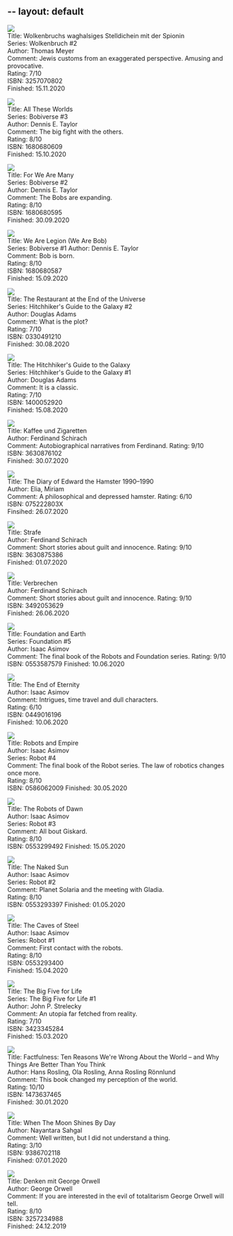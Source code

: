--
layout: default
--

![](https://i.gr-assets.com/images/S/compressed.photo.goodreads.com/books/1568558975l/52260941._SX318_SY475_.jpg)  
Title: Wolkenbruchs waghalsiges Stelldichein mit der Spionin  
Series: Wolkenbruch #2  
Author: Thomas Meyer  
Comment: Jewis customs from an exaggerated perspective. Amusing and provocative.  
Rating: 7/10  
ISBN: 3257070802  
Finished: 15.11.2020  

![](https://i.gr-assets.com/images/S/compressed.photo.goodreads.com/books/1498271736l/35506021._SY475_.jpg)  
Title: All These Worlds  
Series: Bobiverse #3  
Author: Dennis E. Taylor  
Comment: The big fight with the others.  
Rating: 8/10  
ISBN: 1680680609  
Finished: 15.10.2020  

![](https://i.gr-assets.com/images/S/compressed.photo.goodreads.com/books/1492533321l/34878094._SY475_.jpg)  
Title: For We Are Many  
Series: Bobiverse #2  
Author: Dennis E. Taylor  
Comment: The Bobs are expanding.  
Rating: 8/10  
ISBN: 1680680595  
Finished: 30.09.2020  

![](https://i.gr-assets.com/images/S/compressed.photo.goodreads.com/books/1493518741l/35014337._SY475_.jpg)  
Title: We Are Legion (We Are Bob)  
Series: Bobiverse #1
Author: Dennis E. Taylor  
Comment: Bob is born.  
Rating: 8/10  
ISBN: 1680680587  
Finished: 15.09.2020  

![](https://i.gr-assets.com/images/S/compressed.photo.goodreads.com/books/1521213881l/8695._SY475_.jpg)  
Title: The Restaurant at the End of the Universe  
Series: Hitchhiker's Guide to the Galaxy #2  
Author: Douglas Adams  
Comment: What is the plot?  
Rating: 7/10  
ISBN: 0330491210  
Finished: 30.08.2020  

![](https://i.gr-assets.com/images/S/compressed.photo.goodreads.com/books/1414351529l/14.jpg)  
Title: The Hitchhiker's Guide to the Galaxy  
Series: Hitchhiker's Guide to the Galaxy #1  
Author: Douglas Adams  
Comment: It is a classic.  
Rating: 7/10  
ISBN: 1400052920  
Finished: 15.08.2020  

![](https://i.gr-assets.com/images/S/compressed.photo.goodreads.com/books/1551092142l/44128391._SY475_.jpg)  
Title: Kaffee und Zigaretten  
Author: Ferdinand Schirach  
Comment: Autobiographical narratives from Ferdinand. 
Rating: 9/10  
ISBN: 3630876102  
Finished: 30.07.2020  

![](https://i.gr-assets.com/images/S/compressed.photo.goodreads.com/books/1399231663l/22038443.jpg)  
Title: The Diary of Edward the Hamster 1990–1990  
Author: Elia, Miriam  
Comment: A philosophical and depressed hamster. 
Rating: 6/10  
ISBN: 075222803X  
Finsihed: 26.07.2020  

![](https://i.gr-assets.com/images/S/compressed.photo.goodreads.com/books/1512341202l/36798291._SY475_.jpg)  
Title: Strafe  
Author: Ferdinand Schirach  
Comment: Short stories about guilt and innocence. 
Rating: 9/10  
ISBN: 3630875386  
Finished: 01.07.2020  

![](https://i.gr-assets.com/images/S/compressed.photo.goodreads.com/books/1327935124l/6783729.jpg)  
Title: Verbrechen  
Author: Ferdinand Schirach  
Comment: Short stories about guilt and innocence. 
Rating: 9/10  
ISBN: 3492053629  
Finished: 26.06.2020  

![](https://i.gr-assets.com/images/S/compressed.photo.goodreads.com/books/1389759320l/29582.jpg)  
Title: Foundation and Earth  
Series: Foundation #5  
Author: Isaac Asimov  
Comment: The final book of the Robots and Foundation series. 
Rating: 9/10  
ISBN: 0553587579 
Finished: 10.06.2020  

![](https://i.gr-assets.com/images/S/compressed.photo.goodreads.com/books/1405527675l/509784.jpg)  
Title: The End of Eternity  
Author: Isaac Asimov  
Comment: Intrigues, time travel and dull characters.  
Rating: 6/10  
ISBN: 0449016196  
Finished: 10.06.2020  

![](https://i.gr-assets.com/images/S/compressed.photo.goodreads.com/books/1335782304l/76688.jpg)  
Title: Robots and Empire  
Author: Isaac Asimov  
Series: Robot #4  
Comment: The final book of the Robot series. The law of robotics changes once more.  
Rating: 8/10  
ISBN: 0586062009 
Finished: 30.05.2020  

![](https://i.gr-assets.com/images/S/compressed.photo.goodreads.com/books/1351030933l/41810.jpg)  
Title: The Robots of Dawn  
Author: Isaac Asimov  
Series: Robot #3  
Comment: All bout Giskard.  
Rating: 8/10  
ISBN: 0553299492 
Finished: 15.05.2020  

![](https://i.gr-assets.com/images/S/compressed.photo.goodreads.com/books/1439756125l/76685.jpg)  
Title: The Naked Sun  
Author: Isaac Asimov  
Series: Robot #2  
Comment: Planet Solaria and the meeting with Gladia.  
Rating: 8/10  
ISBN: 0553293397 
Finished: 01.05.2020  

![](https://i.gr-assets.com/images/S/compressed.photo.goodreads.com/books/1439756390l/76677.jpg)  
Title: The Caves of Steel  
Author: Isaac Asimov  
Series: Robot #1  
Comment: First contact with the robots.  
Rating: 8/10  
ISBN: 0553293400  
Finished: 15.04.2020  

![](https://i.gr-assets.com/images/S/compressed.photo.goodreads.com/books/1362683289l/7641277.jpg)  
Title: The Big Five for Life  
Series: The Big Five for Life #1  
Author: John P. Strelecky  
Comment: An utopia far fetched from reality.  
Rating: 7/10  
ISBN: 3423345284  
Finished: 15.03.2020 

![](https://i.gr-assets.com/images/S/compressed.photo.goodreads.com/books/1544963815l/34890015._SY475_.jpg)  
Title: Factfulness: Ten Reasons We're Wrong About the World – and Why Things Are Better Than You Think  
Author: Hans Rosling, Ola Rosling, Anna Rosling Rönnlund  
Comment: This book changed my perception of the world.  
Rating: 10/10  
ISBN: 1473637465  
Finished: 30.01.2020  

![](https://i.gr-assets.com/images/S/compressed.photo.goodreads.com/books/1505553463l/36249014._SY475_.jpg)  
Title: When The Moon Shines By Day   
Author: Nayantara Sahgal  
Comment: Well written, but I did not understand a thing.  
Rating: 3/10  
ISBN: 9386702118  
Finished: 07.01.2020  

![](https://i.gr-assets.com/images/S/compressed.photo.goodreads.com/books/1337332867l/3278956.jpg)  
Title: Denken mit George Orwell   
Author: George Orwell  
Comment: If you are interested in the evil of totalitarism George Orwell will tell.  
Rating: 8/10  
ISBN: 3257234988  
Finished: 24.12.2019  
